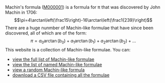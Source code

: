 Machin's formula ([M000001](/M000001)) is a formula for &pi; that was discovered by John Machin in 1706:
$$\pi=4\arctan\left(\frac15\right)-16\arctan\left(\frac1{239}\right)$$
There are a huge nunmber of Machin-like formulae that have since been discovered, all of which
are of the form:
$$\pi=a_0\arctan(b_0)+a_1\arctan(b_1)+a_2\arctan(b_2)+\dots$$
This website is a collection of Machin-like formulae.
You can:

* [view the full list of Machin-like formulae](/formulae)
* [view the list of named Machin-like formulae](/formulae/alpha.html)
* [view a random Machin-like formula](/random.html)
* [download a CSV file containing all the formulae](csv.md)
